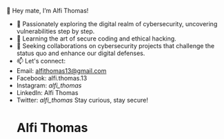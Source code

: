 👋 Hey mate, I’m Alfi Thomas!
- 🔐 Passionately exploring the digital realm of cybersecurity, uncovering vulnerabilities step by step.
- 🌱 Learning the art of secure coding and ethical hacking.
- 💼 Seeking collaborations on cybersecurity projects that challenge the status quo and enhance our digital defenses.
- 📫 Let's connect:
- Email: alfithomas13@gmail.com
- Facebook: alfi.thomas.13
- Instagram: _alfi_thomas_
- LinkedIn: Alfi Thomas
- Twitter: _alfi_thomas_
Stay curious, stay secure!
  <h1>Alfi Thomas</h1>
